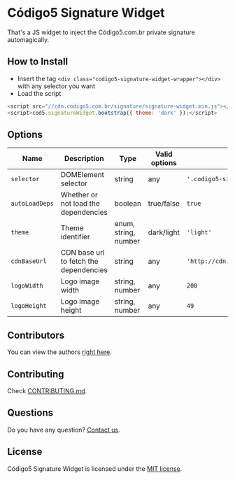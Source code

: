 # Código5 Signature Widget
That's a JS widget to inject the Código5.com.br private signature automagically.

## How to Install
- Insert the tag `<div class="codigo5-signature-widget-wrapper"></div>` with any selector you want
- Load the script
```javascript
<script src="//cdn.codigo5.com.br/signature/signature-widget.min.js"></script>
<script>cod5.signatureWidget.bootstrap({ theme: 'dark' });</script>
```

## Options
| Name           | Description                            | Type                 | Valid options                                                                                                                  | Default value                                                      |
|----------------|----------------------------------------|----------------------|--------------------------------------------------------------------------------------------------------------------------------|--------------------------------------------------------------------|
| `selector`     | DOMElement selector                    | string               | any                                                                                                                            | `'.codigo5-signature-widget-wrapper'`                              |
| `autoLoadDeps` | Whether or not load the dependencies   | boolean              | true/false                                                                                                                     | `true`                                                             |
| `theme`        | Theme identifier                       | enum, string, number | dark/light                                                                                                                     | `'light'`                                                          |
| `cdnBaseUrl`   | CDN base url to fetch the dependencies | string               | any                                                                                                                            | `'http://cdn.codigo5.com.br/signature'` |
| `logoWidth`    | Logo image width                       | string, number       | any                                                                                                                            | `200`                                                              |
| `logoHeight`   | Logo image height                      | string, number       | any                                                                                                                            | `49`                                                               |

## Contributors
You can view the authors [right here](https://github.com/codigo5/codigo5-signature-widget/graphs/contributors).

## Contributing
Check [CONTRIBUTING.md](https://github.com/codigo5/codigo5-signature-widget/blob/master/CONTRIBUTING.md).

## Questions
Do you have any question? [Contact us](http://www.codigo5.com.br).

## License
Código5 Signature Widget is licensed under the [MIT license](https://github.com/codigo5/codigo5-signature-widget/blob/master/LICENSE).
